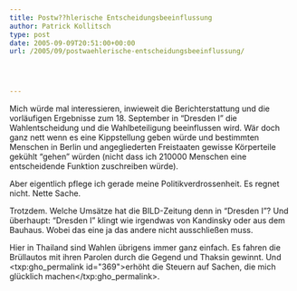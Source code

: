 ```yaml
---
title: Postw??hlerische Entscheidungsbeeinflussung
author: Patrick Kollitsch
type: post
date: 2005-09-09T20:51:00+00:00
url: /2005/09/postwaehlerische-entscheidungsbeeinflussung/




---
```

Mich w&uuml;rde mal interessieren, inwieweit die Berichterstattung und die vorl&auml;ufigen Ergebnisse zum 18. September in &#8220;Dresden I&#8221; die Wahlentscheidung und die Wahlbeteiligung beeinflussen wird. W&auml;r doch ganz nett wenn es eine Kippstellung geben w&uuml;rde und bestimmten Menschen in Berlin und angegliederten Freistaaten gewisse K&ouml;rperteile gek&uuml;hlt &#8220;gehen&#8221; w&uuml;rden (nicht dass ich 210000 Menschen eine entscheidende Funktion zuschreiben w&uuml;rde).

Aber eigentlich pflege ich gerade meine Politikverdrossenheit. Es regnet nicht. Nette Sache. 

Trotzdem. Welche Ums&auml;tze hat die BILD-Zeitung denn in &#8220;Dresden I&#8221;? Und &uuml;berhaupt: &#8220;Dresden I&#8221; klingt wie irgendwas von Kandinsky oder aus dem Bauhaus. Wobei das eine ja das andere nicht ausschlie&szlig;en muss.

Hier in Thailand sind Wahlen &uuml;brigens immer ganz einfach. Es fahren die Br&uuml;llautos mit ihren Parolen durch die Gegend und Thaksin gewinnt. Und <txp:gho_permalink id="369">erh&ouml;ht die Steuern auf Sachen, die mich gl&uuml;cklich machen</txp:gho_permalink>.